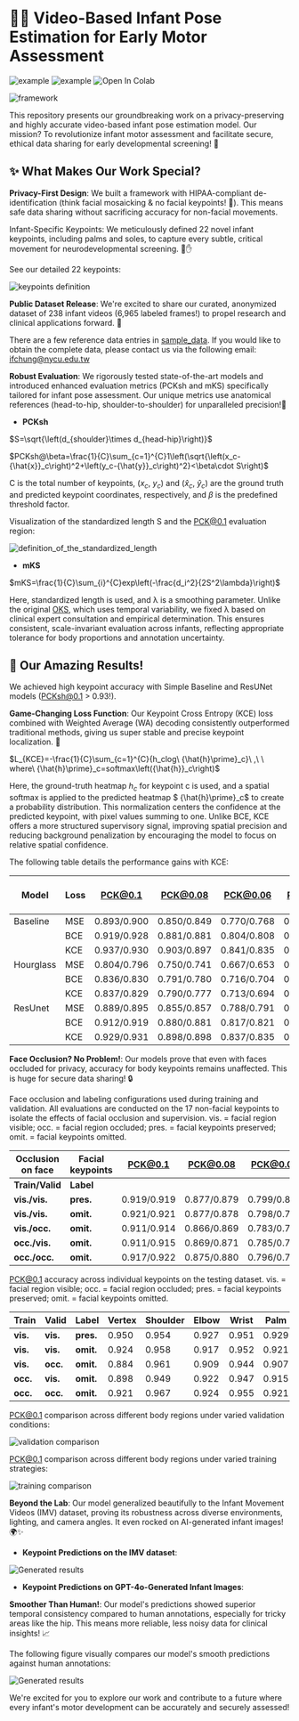 # 👶💡 Video-Based Infant Pose Estimation for Early Motor Assessment

![example](https://img.shields.io/badge/Python-3.x-blue.svg) ![example](https://img.shields.io/badge/Tensorflow-2.x-yellow.svg) ![Open In Colab](https://colab.research.google.com/assets/colab-badge.svg)

![framework](images/framework.png)

This repository presents our groundbreaking work on a privacy-preserving and highly accurate video-based infant pose estimation model. Our mission? To revolutionize infant motor assessment and facilitate secure, ethical data sharing for early developmental screening! 🚀

## ✨ What Makes Our Work Special?
**Privacy-First Design**: We built a framework with HIPAA-compliant de-identification (think facial mosaicking & no facial keypoints! 🤫). This means safe data sharing without sacrificing accuracy for non-facial movements.

Infant-Specific Keypoints: We meticulously defined 22 novel infant keypoints, including palms and soles, to capture every subtle, critical movement for neurodevelopmental screening. 👣✋

See our detailed 22 keypoints:

![keypoints definition](images/keypoints_definition.png)

**Public Dataset Release**: We're excited to share our curated, anonymized dataset of 238 infant videos (6,965 labeled frames!) to propel research and clinical applications forward. 💖

There are a few reference data entries in [sample_data](sample_data). If you would like to obtain the complete data, please contact us via the following email: ifchung@nycu.edu.tw

**Robust Evaluation**: We rigorously tested state-of-the-art models and introduced enhanced evaluation metrics (PCKsh and mKS) specifically tailored for infant pose assessment. Our unique metrics use anatomical references (head-to-hip, shoulder-to-shoulder) for unparalleled precision!📏

- **PCKsh**

$S=\sqrt{\left(d_{shoulder}\times d_{head-hip}\right)}$

$PCKsh@\beta=\frac{1}{C}\sum_{c=1}^{C}1\left(\sqrt{\left(x_c-{\hat{x}}_c\right)^2+\left(y_c-{\hat{y}}_c\right)^2}<\beta\cdot S\right)$

C is the total number of keypoints, ${(x}_c,\ y_c)$ and ${(\hat{x}}_c,\ {\hat{y}}_c)$ are the ground truth and predicted keypoint coordinates, respectively, and $\beta$ is the predefined threshold factor.

Visualization of the standardized length S and the PCK@0.1 evaluation region:

![definition_of_the_standardized_length](images/definition_of_the_standardized_length.png)

- **mKS**

$mKS=\frac{1}{C}\sum_{i}^{C}exp\left(-\frac{d_i^2}{2S^2\lambda}\right)$

Here, standardized length is used, and λ is a smoothing parameter. Unlike the original [OKS](https://cocodataset.org/#keypoints-eval), which uses temporal variability, we fixed λ based on clinical expert consultation and empirical determination. This ensures consistent, scale-invariant evaluation across infants, reflecting appropriate tolerance for body proportions and annotation uncertainty.


## 🌟 Our Amazing Results!
We achieved high keypoint accuracy with Simple Baseline and ResUNet models (PCKsh@0.1 > 0.93!).

**Game-Changing Loss Function**: Our Keypoint Cross Entropy (KCE) loss combined with Weighted Average (WA) decoding consistently outperformed traditional methods, giving us super stable and precise keypoint localization. 🎯

$L_{KCE}=-\frac{1}{C}\sum_{c=1}^{C}{h_clog\ {\hat{h}\prime}_c}\ ,\ \ where\ {\hat{h}\prime}_c=softmax\left({\hat{h}}_c\right)$

Here, the ground-truth heatmap $h_c$ for keypoint c is used, and a spatial softmax is applied to the predicted heatmap $ {\hat{h}\prime}_c$ to create a probability distribution. This normalization centers the confidence at the predicted keypoint, with pixel values summing to one. Unlike BCE, KCE offers a more structured supervisory signal, improving spatial precision and reducing background penalization by encouraging the model to focus on relative spatial confidence.

The following table details the performance gains with KCE:

|Model |Loss |PCK@0.1|PCK@0.08 |PCK@0.06 |PCK@0.04 |PCK@0.02 |mKS |epoch time (sec)|
|-|-|-|-|-|-|-|-|-|
|Baseline |MSE |0.893/0.900 |0.850/0.849 |0.770/0.768 |0.591/0.587 |0.214/0.221 |0.822/0.822 |125 |
| |BCE |0.919/0.928 |0.881/0.881 |0.804/0.808 |0.628/0.615 |0.230/0.232 |0.848/0.859 |125 |
| |KCE |0.937/0.930 |0.903/0.897 |0.841/0.835 |0.708/0.696 |0.416/0.385 |0.879/0.870 |125 |
|Hourglass |MSE |0.804/0.796 |0.750/0.741 |0.667/0.653 |0.527/0.510 |0.280/0.265 |0.752/0.741 |321 |
| |BCE |0.836/0.830 |0.791/0.780 |0.716/0.704 |0.555/0.537 |0.216/0.210 |0.776/0.770 |321 |
| |KCE |0.837/0.829 |0.790/0.777 |0.713/0.694 |0.560/0.547 |0.317/0.284 |0.784/0.771 |321 |
|ResUnet |MSE |0.889/0.895 |0.855/0.857 |0.788/0.791 |0.635/0.630 |0.274/0.269 |0.829/0.831 |150 |
| |BCE |0.912/0.919 |0.880/0.881 |0.817/0.821 |0.658/0.650 |0.277/0.277 |0.851/0.850 |150 |
| |KCE |0.929/0.931 |0.898/0.898 |0.837/0.835 |0.709/0.707 |0.427/0.408 |0.874/0.871 |150 |


**Face Occlusion? No Problem!**: Our models prove that even with faces occluded for privacy, accuracy for body keypoints remains unaffected. This is huge for secure data sharing! 🔒

Face occlusion and labeling configurations used during training and validation. All evaluations are conducted on the 17 non-facial keypoints to isolate the effects of facial occlusion and supervision. vis. = facial region visible; occ. = facial region occluded; pres. = facial keypoints preserved; omit. = facial keypoints omitted.

|Occlusion on face |Facial keypoints |PCK@0.1|PCK@0.08 |PCK@0.06 |PCK@0.04 |PCK@0.02 |mKS |
|-|-|-|-|-|-|-|-|
|**Train/Valid** |**Label** | | | | | | |
**vis./vis.** |**pres.** |0.919/0.919 |0.877/0.879 |0.799/0.800 |0.636/0.628 |0.308/0.285 |0.851/0.848|
**vis./vis.** |**omit.** |0.921/0.921 |0.877/0.878 |0.798/0.798 |0.627/0.619 |0.292/0.270 |0.848/0.847|
**vis./occ.** |**omit.** |0.911/0.914 |0.866/0.869 |0.783/0.783 |0.611/0.607 |0.283/0.263 |0.841/0.841|
**occ./vis.** |**omit.** |0.911/0.915 |0.869/0.871 |0.785/0.779 |0.616/0.610 |0.289/0.267 |0.841/0.841|
**occ./occ.** |**omit.** |0.917/0.922 |0.875/0.880 |0.796/0.791 |0.630/0.619 |0.301/0.275 |0.849/0.847|

PCK@0.1 accuracy across individual keypoints on the testing dataset. vis. = facial region visible; occ. = facial region occluded; pres. = facial keypoints preserved; omit. = facial keypoints omitted.

|Train |Valid |Label |Vertex |Shoulder |Elbow |Wrist |Palm |Hip |Knee |Ankle |Sole |Avg.|
|-|-|-|-|-|-|-|-|-|-|-|-|-|
|**vis.** |**vis.** |**pres.** |0.950 |0.954 |0.927 |0.951 |0.929 |0.752 |0.938 |0.946 |0.943 |0.919|
|**vis.** |**vis.** |**omit.** |0.924 |0.958 |0.917 |0.952 |0.921 |0.773 |0.952 |0.959 |0.935 |0.921|
|**vis.** |**occ.** |**omit.** |0.884 |0.961 |0.909 |0.944 |0.907 |0.767 |0.951 |0.957 |0.935 |0.907|
|**occ.** |**vis.** |**omit.** |0.898 |0.949 |0.922 |0.947 |0.915 |0.762 |0.943 |0.954 |0.939 |0.915|
|**occ.** |**occ.** |**omit.** |0.921 |0.967 |0.924 |0.955 |0.921 |0.768 |0.944 |0.955 |0.940 |0.922|

PCK@0.1 comparison across different body regions under varied validation conditions:

![validation comparison](images/comparison1.png)

PCK@0.1 comparison across different body regions under varied training strategies:

![training comparison](images/comparison2.png)

**Beyond the Lab**: Our model generalized beautifully to the Infant Movement Videos (IMV) dataset, proving its robustness across diverse environments, lighting, and camera angles. It even rocked on AI-generated infant images! 🌍✨

- **Keypoint Predictions on the IMV dataset**:

![Generated results](images/Generated_results.png)

- **Keypoint Predictions on GPT-4o-Generated Infant Images**:

**Smoother Than Human!**: Our model's predictions showed superior temporal consistency compared to human annotations, especially for tricky areas like the hip. This means more reliable, less noisy data for clinical insights! 📈

The following figure visually compares our model's smooth predictions against human annotations:

![Generated results](images/comparison3.png)

We're excited for you to explore our work and contribute to a future where every infant's motor development can be accurately and securely assessed!

